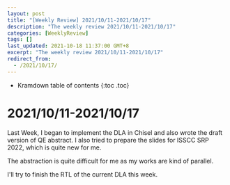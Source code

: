 ```yaml
---
layout: post
title: "[Weekly Review] 2021/10/11-2021/10/17"
description: "The weekly review 2021/10/11-2021/10/17"
categories: [WeeklyReview]
tags: []
last_updated: 2021-10-18 11:37:00 GMT+8
excerpt: "The weekly review 2021/10/11-2021/10/17"
redirect_from:
  - /2021/10/17/
---
```


* Kramdown table of contents
{:toc .toc}
# 2021/10/11-2021/10/17

Last Week, I began to implement the DLA in Chisel and also wrote the draft version of QE abstract. I also tried to prepare the slides for ISSCC SRP 2022, which is quite new for me.

The abstraction is quite difficult for me as my works are kind of parallel.

I'll try to finish the RTL of the current DLA this week.
